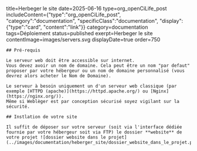 title=Herbeger le site
date=2025-06-16
type=org_openCiLife_post
includeContent={"type":"org_openCiLife_post", "category":"documentation", "specificClass":"documentation", "display":{"type":"card", "content":"link"}}
category=documentation
tags=Déploiement
status=published
exerpt=Herbeger le site
contentImage=images/servers.svg
displayDate=true
order=750
~~~~~~
## Pré-requis

Le serveur web doit être accessible sur internet.
Vous devez avoir un nom de domaine. Cela peut être un nom "par defaut" proposer par votre hébergeur ou un nom de domaine personnalisé (vous devrez alors acheter le Nom de Domaine).

Le serveur à besoin uniquement un d'un serveur web classique (par exemple [HTTPD (apache)](https://httpd.apache.org/) ou [Nginx](https://nginx.org/)).
Même si Weblèger est par conception sécurisé soyez vigilant sur la sécurité.

## Instlation de votre site

Il suffit de déposer sur votre serveur (soit via l'interface dédiée fournie par votre hébergeur soit via FTP) le dossier **website** de votre projet ![dossier website dans le projet](../images/documentation/heberger_site/dossier_website_dans_le_projet.png)